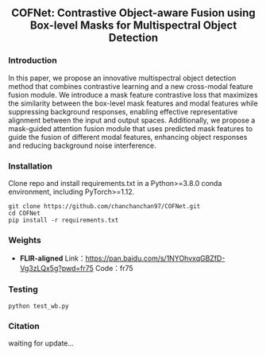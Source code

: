 ## <div align="center">COFNet: Contrastive Object-aware Fusion using Box-level Masks for Multispectral Object Detection</div>

### Introduction

In this paper, we propose an innovative multispectral object detection method that combines contrastive learning and a new cross-modal feature fusion module. We introduce a mask feature contrastive loss that maximizes the similarity between the box-level mask features and modal features while suppressing background responses, enabling effective representative alignment between the input and output spaces. Additionally, we propose a mask-guided attention fusion module that uses predicted mask features to guide the fusion of different modal features, enhancing object responses and reducing background noise interference.


### Installation

Clone repo and install requirements.txt in a Python>=3.8.0 conda environment, including PyTorch>=1.12.

```
git clone https://github.com/chanchanchan97/COFNet.git
cd COFNet
pip install -r requirements.txt
```

### Weights

- **FLIR-aligned**
  Link：https://pan.baidu.com/s/1NYOhvxqGBZfD-Vg3zLQx5g?pwd=fr75 
  Code：fr75
### Testing

```
python test_wb.py
```
### Citation
  waiting for update...